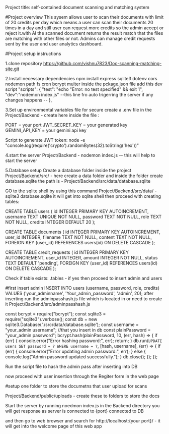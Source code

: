 Project title:  self-contained document scanning and matching system

#Project overview
This sysem allows user to scan their documents with limit of 20 credits per day which means a user can scan their documents 20 times in a day
and still user can request more credits so the admin accept or reject it.with AI the scanned document returns the result match that the files are
matching with other files or not.
Admins can manage credit requests sent by the user and user analytics dashboard.

#Project setup instructions

1.clone repository
https://github.com/vishnu7823/Doc-scanning-matching-site.git

2.Install necessary dependencies
npm install express sqlite3 dotenv cors nodemon path fs cron bcrypt multer
inside the pckage.json file add this dev script
"scripts": {
    "test": "echo \"Error: no test specified\" && exit 1",
    "dev":"nodemon index.js"   --this line fro auto trigerring the server if any changes happens --
  },

3.Set up environmental variables  file for secure
create  a .env file in the Project/Backend - create here
inside the file :

PORT = your port
JWT_SECRET_KEY = your generated key
GEMINI_API_KEY = your gemini api key

Script to generate JWT token:
node -e "console.log(require('crypto').randomBytes(32).toString('hex'))"

4.start the server
Project/Backend - nodemon index.js -- this will help to start the server

5.Database setup
Create a database folder inside the project
Project/Backend/src/ - here create a data folder and inside the folder create database.sqlite
the path is  - Project/Backend/src/data/database.sqlite

GO to the sqlite shell by using this command
Project/Backend/src/data/ - sqlite3 database.sqlite
it will get into sqlite shell then proceed with creating tables:


CREATE TABLE users (
    id INTEGER PRIMARY KEY AUTOINCREMENT,
    username TEXT UNIQUE NOT NULL,
    password TEXT NOT NULL,
    role TEXT NOT NULL,
    credits INTEGER DEFAULT 20
);

CREATE TABLE documents (
    id INTEGER PRIMARY KEY AUTOINCREMENT,
    user_id INTEGER,
    filename TEXT NOT NULL,
    content TEXT NOT NULL,
    FOREIGN KEY (user_id) REFERENCES users(id) ON DELETE CASCADE
);

CREATE TABLE credit_requests (
    id INTEGER PRIMARY KEY AUTOINCREMENT,
    user_id INTEGER,
    amount INTEGER NOT NULL,
    status TEXT DEFAULT 'pending',
    FOREIGN KEY (user_id) REFERENCES users(id) ON DELETE CASCADE
);

Check if table exists:
.tables - if yes then proceed to insert admin and users

#first insert admin 
INSERT INTO users (username, password, role, credits) 
VALUES ('your_adminname', 'Your_admin_password', 'admin', 20);
after inserting run the adminpasshash.js file which is located in or need to create it
Project/Backend/src/adminpasshash.js

const bcrypt = require("bcrypt");
const sqlite3 = require("sqlite3").verbose();
const db = new sqlite3.Database('./src/data/database.sqlite');
const username = "your_admin username"; //that you insert in db
const plainPassword = "your_admin password"; 
bcrypt.hash(plainPassword, 10, (err, hash) => {
    if (err) {
        console.error("Error hashing password:", err);
        return;
    }
    db.run(`UPDATE users SET password = ? WHERE username = ?`, [hash, username], (err) => {
        if (err) {
            console.error("Error updating admin password:", err);
        } else {
            console.log("Admin password updated successfully.");
        }
        db.close();
    });
});

Run the script file to hash the admin pass after inserting into DB

now  proceed with user insertion through the Regiter form in the web page

#setup one folder to store the documetns that user upload for scans

Project/Backend/public/uploads  - create these to folders to store the docs





Start the server by running
noedmon index.js in the Backend directory 
you will get response as 
server is connected to {port}
connected to DB

and then go to web browser and search for 
http://localhost:{your port}/ -  it will get into the welcome page of this web app
   
    

 








